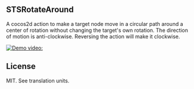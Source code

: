 STSRotateAround
------------
A cocos2d action to make a target node move in a circular path around a center of rotation without changing the target's own rotation.
The direction of motion is anti-clockwise. Reversing the action will make it clockwise.


[![Demo video:](https://i.ytimg.com/vi/0KwovfLDJw8/hqdefault.jpg?sqp=-oaymwEjCOADEI4CSFryq4qpAxUIARUAAAAAGAElAADIQj0AgKJDeAE=&rs=AOn4CLCpWwwGM9VYRbRGdqAYe746tHkX1g)]( https://www.youtube.com/watch?v=0KwovfLDJw8)


License
------------
MIT. See translation units.
